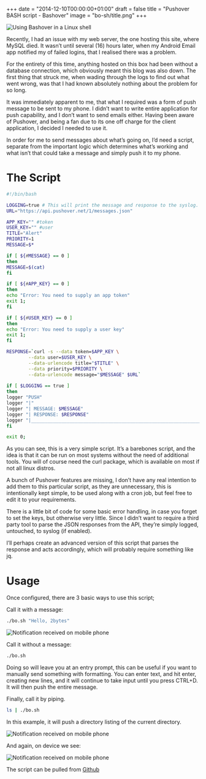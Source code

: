 +++
date = "2014-12-10T00:00:00+01:00"
draft = false
title = "Pushover BASH script - Bashover"
image = "bo-sh/title.png"
+++

![Using Bashover in a Linux shell](/images/bo-sh/bosh01.png)

Recently, I had an issue with my web server, the one hosting this site, where MySQL died. It wasn’t until several (16) hours later, when my Android Email app notified my of failed logins, that I realised there was a problem.


For the entirety of this time, anything hosted on this box had been without a database connection, which obviously meant this blog was also down. The first thing that struck me, when wading through the logs to find out what went wrong, was that I had known absolutely nothing about the problem for so long.

It was immediately apparent to me, that what I required was a form of push message to be sent to my phone. I didn’t want to write entire application for push capability, and I don’t want to send emails either. Having been aware of Pushover, and being a fan due to its one off charge for the client application, I decided I needed to use it.

In order for me to send messages about what’s going on, I’d need a script, separate from  the important logic which determines what’s working and what isn’t that could take a message and simply push it to my phone.

# The Script

``` sh
#!/bin/bash

LOGGING=true # This will print the message and response to the syslog.
URL="https://api.pushover.net/1/messages.json"

APP_KEY="" #token
USER_KEY="" #user
TITLE="Alert"
PRIORITY=1
MESSAGE=$*

if [ ${#MESSAGE} == 0 ]
then
MESSAGE=$(cat)
fi

if [ ${#APP_KEY} == 0 ]
then
echo "Error: You need to supply an app token"
exit 1;
fi

if [ ${#USER_KEY} == 0 ]
then
echo "Error: You need to supply a user key"
exit 1;
fi

RESPONSE=`curl -s --data token=$APP_KEY \
        --data user=$USER_KEY \
        --data-urlencode title="$TITLE" \
        --data priority=$PRIORITY \
        --data-urlencode message="$MESSAGE" $URL`
        
if [ $LOGGING == true ]
then
logger "PUSH"
logger "|"
logger "| MESSAGE: $MESSAGE"
logger "| RESPONSE: $RESPONSE"
logger "|______________________________________________________________"
fi

exit 0;
```

As you can see, this is a very simple script. It’s a barebones script, and the idea is that it can be run on most systems without the need of additional tools. You will of course need the curl package, which is available on most if not all linux distros.

A bunch of Pushover features are missing, I don’t have any real intention to add them to this particular script, as they are unnecessary, this is intentionally kept simple, to be used along with a cron job, but feel free to edit it to your requirements.

There is a little bit of code for some basic error handling, in case you forget to set the keys, but otherwise very little. Since I didn’t want to require a third party tool to parse the JSON responses from the API, they’re simply logged, untouched, to syslog (if enabled).

I’ll perhaps create an advanced version of this script that parses the response and acts accordingly, which will probably require something like jq.

# Usage
Once configured, there are 3 basic ways to use this script;

Call it with a message:

``` sh
./bo.sh "Hello, 2bytes"
```

![Notification received on mobile phone](/images/bo-sh/bosh02.png)

Call it without a message:

``` sh
./bo.sh
```

Doing so will leave you at an entry prompt, this can be useful if you want to manually send something with formatting. You can enter text, and hit enter, creating new lines, and it will continue to take input until you press CTRL+D. It will then push the entire message.

Finally, call it by piping.

``` sh
ls | ./bo.sh
```

In this example, it will push a directory listing of the current directory.

![Notification received on mobile phone](/images/bo-sh/bosh03.png)

And again, on device we see:

![Notification received on mobile phone](/images/bo-sh/bosh04.png)

The script can be pulled from [Github](https://github.com/2bytes/Bashover)